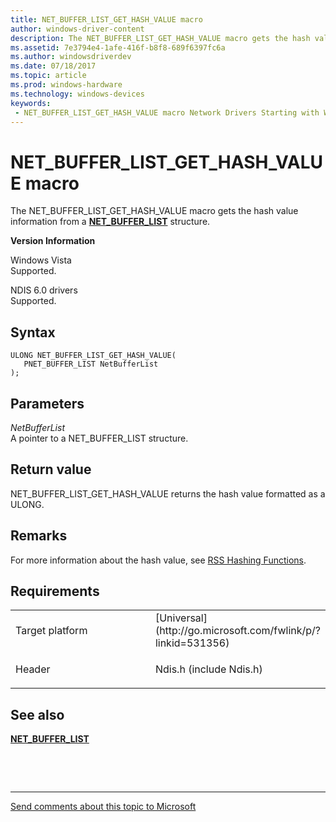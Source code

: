 ```yaml
---
title: NET_BUFFER_LIST_GET_HASH_VALUE macro
author: windows-driver-content
description: The NET_BUFFER_LIST_GET_HASH_VALUE macro gets the hash value information from a NET_BUFFER_LIST structure. Version Information Windows VistaSupported. NDIS 6.0 driversSupported.
ms.assetid: 7e3794e4-1afe-416f-b8f8-689f6397fc6a
ms.author: windowsdriverdev 
ms.date: 07/18/2017 
ms.topic: article 
ms.prod: windows-hardware 
ms.technology: windows-devices 
keywords:
 - NET_BUFFER_LIST_GET_HASH_VALUE macro Network Drivers Starting with Windows Vista
---
```


# NET\_BUFFER\_LIST\_GET\_HASH\_VALUE macro


The NET\_BUFFER\_LIST\_GET\_HASH\_VALUE macro gets the hash value information from a [**NET\_BUFFER\_LIST**](https://msdn.microsoft.com/library/windows/hardware/ff568388) structure.

**Version Information**

<a href="" id="windows-vista"></a>Windows Vista  
Supported.

<a href="" id="ndis-6-0-drivers"></a>NDIS 6.0 drivers  
Supported.

Syntax
------

```ManagedCPlusPlus
ULONG NET_BUFFER_LIST_GET_HASH_VALUE(
   PNET_BUFFER_LIST NetBufferList
);
```

Parameters
----------

*NetBufferList*   
A pointer to a NET\_BUFFER\_LIST structure.

Return value
------------

NET\_BUFFER\_LIST\_GET\_HASH\_VALUE returns the hash value formatted as a ULONG.

## <a href="" id="ddk-net-buffer-list-get-hash-value-nr"></a>


Remarks
-------

For more information about the hash value, see [RSS Hashing Functions](https://msdn.microsoft.com/library/windows/hardware/ff570725).

Requirements
------------

<table>
<colgroup>
<col width="50%" />
<col width="50%" />
</colgroup>
<tbody>
<tr class="odd">
<td><p>Target platform</p></td>
<td>[Universal](http://go.microsoft.com/fwlink/p/?linkid=531356)</td>
</tr>
<tr class="even">
<td><p>Header</p></td>
<td>Ndis.h (include Ndis.h)</td>
</tr>
</tbody>
</table>

## See also


[**NET\_BUFFER\_LIST**](https://msdn.microsoft.com/library/windows/hardware/ff568388)

 

 


--------------------
[Send comments about this topic to Microsoft](mailto:wsddocfb@microsoft.com?subject=Documentation%20feedback%20%5Bnetvista\netvista%5D:%20NET_BUFFER_LIST_GET_HASH_VALUE%20macro%20%20RELEASE:%20%287/10/2017%29&body=%0A%0APRIVACY%20STATEMENT%0A%0AWe%20use%20your%20feedback%20to%20improve%20the%20documentation.%20We%20don't%20use%20your%20email%20address%20for%20any%20other%20purpose,%20and%20we'll%20remove%20your%20email%20address%20from%20our%20system%20after%20the%20issue%20that%20you're%20reporting%20is%20fixed.%20While%20we're%20working%20to%20fix%20this%20issue,%20we%20might%20send%20you%20an%20email%20message%20to%20ask%20for%20more%20info.%20Later,%20we%20might%20also%20send%20you%20an%20email%20message%20to%20let%20you%20know%20that%20we've%20addressed%20your%20feedback.%0A%0AFor%20more%20info%20about%20Microsoft's%20privacy%20policy,%20see%20http://privacy.microsoft.com/default.aspx. "Send comments about this topic to Microsoft")



